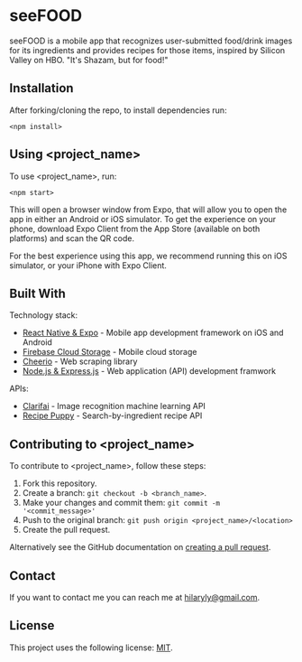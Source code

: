 # seeFOOD

seeFOOD is a mobile app that recognizes user-submitted food/drink images for its ingredients and provides recipes for those items, inspired by Silicon Valley on HBO. "It's Shazam, but for food!"

## Installation

After forking/cloning the repo, to install dependencies run:

```
<npm install>
```

## Using <project_name>

To use <project_name>, run:

```
<npm start>
```

This will open a browser window from Expo, that will allow you to open the app in either an Android or iOS simulator. To get the experience on your phone, download Expo Client from the App Store (available on both platforms) and scan the QR code.

For the best experience using this app, we recommend running this on iOS simulator, or your iPhone with Expo Client.

## Built With

Technology stack:
* [React Native & Expo](https://expo.io/tools) - Mobile app development framework on iOS and Android
* [Firebase Cloud Storage](https://firebase.google.com/) - Mobile cloud storage
* [Cheerio](https://cheerio.js.org/) - Web scraping library
* [Node.js & Express.js](https://expressjs.com/) - Web application (API) development framwork

APIs:
* [Clarifai](https://www.clarifai.com/predict#api) - Image recognition machine learning API
* [Recipe Puppy](http://www.recipepuppy.com/about/api/) - Search-by-ingredient recipe API


## Contributing to <project_name>
<!--- If your README is long or you have some specific process or steps you want contributors to follow, consider creating a separate CONTRIBUTING.md file--->
To contribute to <project_name>, follow these steps:

1. Fork this repository.
2. Create a branch: `git checkout -b <branch_name>`.
3. Make your changes and commit them: `git commit -m '<commit_message>'`
4. Push to the original branch: `git push origin <project_name>/<location>`
5. Create the pull request.

Alternatively see the GitHub documentation on [creating a pull request](https://help.github.com/en/github/collaborating-with-issues-and-pull-requests/creating-a-pull-request).


## Contact

If you want to contact me you can reach me at hilaryly@gmail.com.

## License
<!--- If you're not sure which open license to use see https://choosealicense.com/--->

This project uses the following license: [MIT](./LICENSE.txt).
